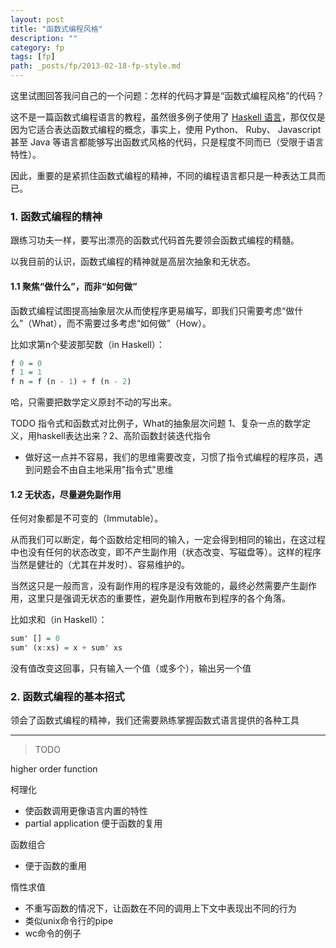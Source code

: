 ```yaml
---
layout: post
title: "函数式编程风格"
description: ""
category: fp
tags: [fp]
path: _posts/fp/2013-02-18-fp-style.md
---
```

这里试图回答我问自己的一个问题：怎样的代码才算是“函数式编程风格”的代码？

这不是一篇函数式编程语言的教程，虽然很多例子使用了 [Haskell 语言](http://haskell.org)，那仅仅是因为它适合表达函数式编程的概念，事实上，使用 Python、 Ruby、 Javascript 甚至 Java 等语言都能够写出函数式风格的代码，只是程度不同而已（受限于语言特性）。

因此，重要的是紧抓住函数式编程的精神，不同的编程语言都只是一种表达工具而已。

### 1. 函数式编程的精神
跟练习功夫一样，要写出漂亮的函数式代码首先要领会函数式编程的精髓。

以我目前的认识，函数式编程的精神就是高层次抽象和无状态。

#### 1.1 聚焦“做什么”，而非“如何做”
函数式编程试图提高抽象层次从而使程序更易编写，即我们只需要考虑“做什么”（What），而不需要过多考虑“如何做”（How）。

比如求第n个斐波那契数（in Haskell）：

```haskell
f 0 = 0
f 1 = 1
f n = f (n - 1) + f (n - 2)
```
哈，只需要把数学定义原封不动的写出来。


TODO 指令式和函数式对比例子，What的抽象层次问题 1、复杂一点的数学定义，用haskell表达出来？2、高阶函数封装迭代指令

* 做好这一点并不容易，我们的思维需要改变，习惯了指令式编程的程序员，遇到问题会不由自主地采用"指令式"思维

#### 1.2 无状态，尽量避免副作用
任何对象都是不可变的（Immutable）。

从而我们可以断定，每个函数给定相同的输入，一定会得到相同的输出，在这过程中也没有任何的状态改变，即不产生副作用（状态改变、写磁盘等）。这样的程序当然是健壮的（尤其在并发时）、容易维护的。

当然这只是一般而言，没有副作用的程序是没有效能的，最终必然需要产生副作用，这里只是强调无状态的重要性，避免副作用散布到程序的各个角落。

比如求和（in Haskell）：

```haskell
sum' [] = 0
sum' (x:xs) = x + sum' xs
```
没有值改变这回事，只有输入一个值（或多个），输出另一个值

### 2. 函数式编程的基本招式
领会了函数式编程的精神，我们还需要熟练掌握函数式语言提供的各种工具

-------
>TODO

higher order function

柯理化

 * 使函数调用更像语言内置的特性
 * partial application 便于函数的复用

函数组合

 * 便于函数的重用

惰性求值

 * 不重写函数的情况下，让函数在不同的调用上下文中表现出不同的行为
 * 类似unix命令行的pipe
 * wc命令的例子
